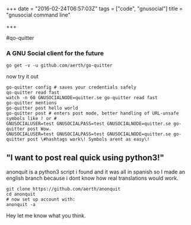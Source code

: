 +++
date = "2016-02-24T06:57:03Z"
tags = ["code", "gnusocial"]
title = "gnusocial command line"

+++

#qo-quitter

### A GNU Social client for the future

```
go get -v -u github.com/aerth/go-quitter

```
now try it out

```
go-quitter config # saves your credentials safely
qo-quitter read fast
watch -n 60 GNUSOCIALNODE=quitter.se go-quitter read fast
go-quitter mentions 
go-quitter post hello world
go-quitter post # enters post mode, better handling of URL-unsafe symbols like ! or #
GNUSOCIALUSER=test GNUSOCIALPASS=test GNUSOCIALNODE=quitter.se go-quitter post Wow.
GNUSOCIALUSER=test GNUSOCIALPASS=test GNUSOCIALNODE=quitter.se go-quitter post \#hashtags work\! Symbols arent as easy\!
```


## "I want to post real quick using python3!"

anonquit is a python3 script i found and it was all in spanish so I made an english 
branch because i dont know how real translations would work.

```
git clone https://github.com/aerth/anonquit
cd anonquit
# now set up account with:
anonquit -a 

```

Hey let me know what you think.
